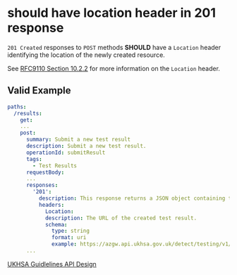 # **should** have location header in 201 response

`201 Created` responses to `POST` methods **SHOULD** have a `Location` header identifying the location of the newly created resource.

See [RFC9110 Section 10.2.2](https://datatracker.ietf.org/doc/html/rfc9110#section-10.2.2) for more information on the `Location` header.

## Valid Example

``` yaml
paths:
  /results:
    get:
    ...
    post:
      summary: Submit a new test result
      description: Submit a new test result.
      operationId: submitResult
      tags:
        - Test Results
      requestBody:
      ...
      responses:
        '201':
          description: This response returns a JSON object containing the test result data.
          headers:
            Location:
            description: The URL of the created test result.
            schema:
              type: string
              format: uri
              example: https://azgw.api.ukhsa.gov.uk/detect/testing/v1/results/de750613-ef3c-4f5d-8148-10308b91896c
      ...
```

[UKHSA Guidlelines API Design](../../api-guidelines/api-design.md#rest-http-response-codes)
